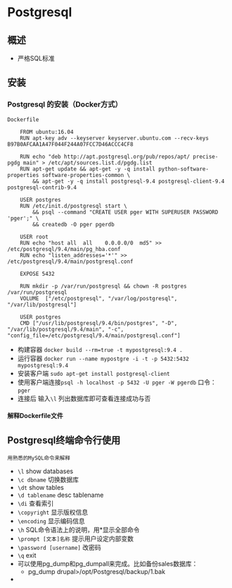 # Postgresql

## 概述
- 严格SQL标准
## 安装
### Postgresql 的安装（Docker方式）

`Dockerfile`
```
    FROM ubuntu:16.04
    RUN apt-key adv --keyserver keyserver.ubuntu.com --recv-keys B97B0AFCAA1A47F044F244A07FCC7D46ACCC4CF8

    RUN echo "deb http://apt.postgresql.org/pub/repos/apt/ precise-pgdg main" > /etc/apt/sources.list.d/pgdg.list
    RUN apt-get update && apt-get -y -q install python-software-properties software-properties-common \
        && apt-get -y -q install postgresql-9.4 postgresql-client-9.4 postgresql-contrib-9.4

    USER postgres
    RUN /etc/init.d/postgresql start \
        && psql --command "CREATE USER pger WITH SUPERUSER PASSWORD 'pger';" \
        && createdb -O pger pgerdb

    USER root
    RUN echo "host all  all    0.0.0.0/0  md5" >> /etc/postgresql/9.4/main/pg_hba.conf
    RUN echo "listen_addresses='*'" >> /etc/postgresql/9.4/main/postgresql.conf

    EXPOSE 5432

    RUN mkdir -p /var/run/postgresql && chown -R postgres /var/run/postgresql
    VOLUME  ["/etc/postgresql", "/var/log/postgresql", "/var/lib/postgresql"]

    USER postgres
    CMD ["/usr/lib/postgresql/9.4/bin/postgres", "-D", "/var/lib/postgresql/9.4/main", "-c", "config_file=/etc/postgresql/9.4/main/postgresql.conf"]

```

- 构建容器 `docker build --rm=true -t mypostgresql:9.4 .`
- 运行容器 `docker run --name mypostgre -i -t -p 5432:5432 mypostgresql:9.4`
- 安装客户端 `sudo apt-get install postgresql-client`
- 使用客户端连接`psql -h localhost -p 5432 -U pger -W pgerdb` 口令：`pger`
- 连接后 输入`\l` 列出数据库即可查看连接成功与否

#### 解释Dockerfile文件



## Postgresql终端命令行使用
`用熟悉的MySQL命令来解释`
- `\l` show databases
- `\c dbname` 切换数据库
- `\dt` show tables
- `\d tablename` desc tablename
- `\di` 查看索引
- `\copyright` 显示版权信息
- `\encoding` 显示编码信息
- `\h` SQL命令语法上的说明，用*显示全部命令 
- `\prompt [文本]名称` 提示用户设定内部变数
- `\password [username]` 改密码
- `\q` exit
- 可以使用pg_dump和pg_dumpall来完成。比如备份sales数据库： 
    - pg_dump drupal>/opt/Postgresql/backup/1.bak 
-  



